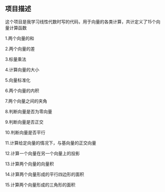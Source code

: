 ## 项目描述
这个项目是我学习线性代数时写的代码，用于向量的各类计算，共计定义了15个向量计算函数

1.两个向量的和

2.两个向量的差

3.标量乘法

4.计算向量的大小

5.向量标准化

6.两个向量的内积

7.两个向量之间的夹角

8.判断向量是否为零向量

9.判断向量是否正交

10.判断向量是否平行

11.计算给定向量的情况下，与基向量的正交向量

12.计算一个向量在另一个向量上的投影

13.计算两个向量的向量积

14.计算两个向量形成的平行四边形的面积

15.计算两个向量形成的三角形的面积
